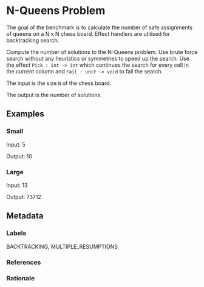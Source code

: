 # N-Queens Problem

The goal of the benchmark is to calculate the number of safe assignments of
queens on a N x N chess board. Effect handlers are utilised for backtracking
search.

Compute the number of solutions to the N-Queens problem. Use brute force search
without any heuristics or symmetries to speed up the search. Use the effect
`Pick : int -> int` which continues the search for every cell in the current
column and `Fail : unit -> void` to fail the search.

The input is the size `N` of the chess board.

The output is the number of solutions.

## Examples

### Small

Input: 5

Output: 10

### Large

Input: 13

Output: 73712

## Metadata

### Labels

BACKTRACKING, MULTIPLE_RESUMPTIONS

### References

### Rationale

